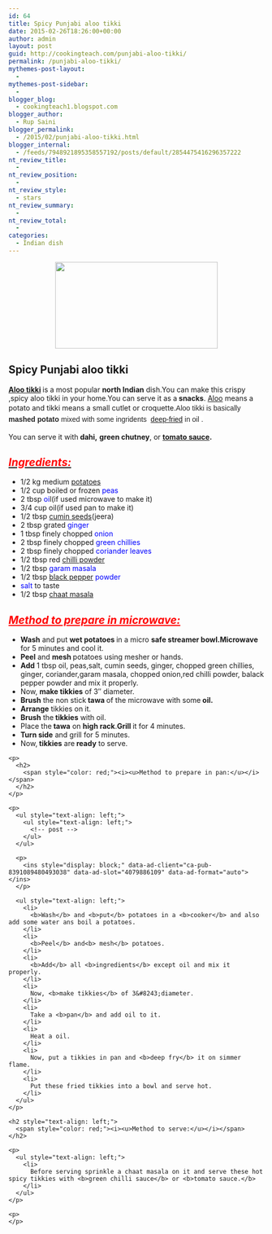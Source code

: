 ```yaml
---
id: 64
title: Spicy Punjabi aloo tikki
date: 2015-02-26T18:26:00+00:00
author: admin
layout: post
guid: http://cookingteach.com/punjabi-aloo-tikki/
permalink: /punjabi-aloo-tikki/
mythemes-post-layout:
  - 
mythemes-post-sidebar:
  - 
blogger_blog:
  - cookingteach1.blogspot.com
blogger_author:
  - Rup Saini
blogger_permalink:
  - /2015/02/punjabi-aloo-tikki.html
blogger_internal:
  - /feeds/7948921895358557192/posts/default/2854475416296357222
nt_review_title:
  - 
nt_review_position:
  - 
nt_review_style:
  - stars
nt_review_summary:
  - 
nt_review_total:
  - 
categories:
  - Indian dish
---
```

<p dir="ltr" style="text-align: left;">
  <p style="clear: both; text-align: center;">
  </p>
  
  <p style="clear: both; text-align: center;">
  </p>
  
  <p style="clear: both; text-align: center;">
    <a style="margin-left: 1em; margin-right: 1em;" href="http://2.bp.blogspot.com/-Yc_PLaShD6M/VO9WJ6pFOdI/AAAAAAAAAHQ/qjJhi13LB2U/s1600/2.jpg"><img src="http://2.bp.blogspot.com/-Yc_PLaShD6M/VO9WJ6pFOdI/AAAAAAAAAHQ/qjJhi13LB2U/s1600/2.jpg" alt="" width="320" height="170" border="0" /></a>
  </p>
  
  <h2 style="clear: both;">
    Spicy Punjabi aloo tikki
  </h2>
  
  <p style="text-align: left;">
    <b><a class="zem_slink" title="Aloo tikki" href="http://en.wikipedia.org/wiki/Aloo_tikki" target="_blank" rel="wikipedia">Aloo tikki</a> </b>is a most popular <b>north Indian</b> dish.You can make this crispy ,spicy aloo tikki in your home.You can serve it as a<b> snacks</b>. <a class="zem_slink" title="Dum Aloo" href="http://en.wikipedia.org/wiki/Dum_Aloo" target="_blank" rel="wikipedia">Aloo</a> means a potato and tikki means a small cutlet or croquette.<span style="background-color: white; color: #252525; font-family: sans-serif; font-size: 14px; line-height: 22.3999996185303px;">Aloo tikki is basically <b>mashed potato </b>mixed with some ingridents<b> </b></span><span style="background-color: white; color: #252525; font-family: sans-serif; font-size: 14px; line-height: 22.3999996185303px;"> <a class="zem_slink" title="Deep frying" href="http://en.wikipedia.org/wiki/Deep_frying" target="_blank" rel="wikipedia">deep-fried</a> in oil .</span>
  </p>
  
  <p style="text-align: left;">
    You can serve it with<b> dahi,</b> <b>green chutney</b>, or <b><a class="zem_slink" title="Tomato sauce" href="http://en.wikipedia.org/wiki/Tomato_sauce" target="_blank" rel="wikipedia">tomato sauce</a>.</b>
  </p>
  
  <h2 style="text-align: left;">
    <i><u><span style="color: red;">Ingredients:</span></u></i>
  </h2>
  
  <p>
    <ul style="text-align: left;">
      <li>
        1/2 kg medium<span style="color: blue;"> <a class="zem_slink" title="Potato" href="http://en.wikipedia.org/wiki/Potato" target="_blank" rel="wikipedia">potatoes</a></span>
      </li>
      <li>
        1/2 cup boiled or frozen <span style="color: blue;">peas</span>
      </li>
      <li>
        2 tbsp <span style="color: blue;">oi</span>l(if used microwave to make it)
      </li>
      <li>
        3/4 cup oil(if used pan to make it)
      </li>
      <li>
        1/2 tbsp <span style="color: blue;"><a class="zem_slink" title="Cumin" href="http://en.wikipedia.org/wiki/Cumin" target="_blank" rel="wikipedia">cumin seeds</a></span>(jeera)
      </li>
      <li>
        2 tbsp grated <span style="color: blue;">ginger</span>
      </li>
      <li>
        1 tbsp finely chopped<span style="color: blue;"> onion</span>
      </li>
      <li>
        2 tbsp finely chopped<span style="color: blue;"> green chillies</span>
      </li>
      <li>
        2 tbsp finely chopped <span style="color: blue;">coriander leaves</span>
      </li>
      <li>
        1/2 tbsp red<span style="color: blue;"> <a class="zem_slink" title="Chili powder" href="http://en.wikipedia.org/wiki/Chili_powder" target="_blank" rel="wikipedia">chilli powder</a></span>
      </li>
      <li>
        1/2 tbsp<span style="color: blue;"> garam masala</span>
      </li>
      <li>
        1/2 tbsp <span style="color: blue;"><a class="zem_slink" title="Black pepper" href="http://en.wikipedia.org/wiki/Black_pepper" target="_blank" rel="wikipedia">black pepper</a> powder</span>
      </li>
      <li>
        <span style="color: blue;">salt</span> to taste
      </li>
      <li>
        1/2 tbsp<span style="color: blue;"> <a class="zem_slink" title="Chaat masala" href="http://en.wikipedia.org/wiki/Chaat_masala" target="_blank" rel="wikipedia">chaat masala</a></span>
      </li>
    </ul>
  </p>
  
  <h2 style="text-align: left;">
    <span style="color: red;"><i><u>Method to prepare in microwave:</u></i></span>
  </h2>
  
  <p>
    <ul style="text-align: left;">
      <li>
        <b>Wash</b> and put <b>wet potatoes </b>in a micro <b>safe streamer bowl.Microwave</b> for 5 minutes and cool it.
      </li>
      <li>
        <b>Peel</b> and <b>mesh </b>potatoes using mesher or hands.
      </li>
      <li>
        <b>Add</b> 1 tbsp oil, peas,salt, cumin seeds, ginger, chopped green chillies, ginger, coriander,garam masala, chopped onion,red chilli powder, balack pepper powder and mix it properly.
      </li>
      <li>
        Now, <b>make tikkies</b> of 3&#8243; diameter.
      </li>
      <li>
        <b>Brush</b> the non stick<b> tawa </b>of the microwave with some<b> oil.</b>
      </li>
      <li>
        <b>Arrange</b> tikkies on it.
      </li>
      <li>
        <b>Brush</b> the<b> tikkies</b> with oil.
      </li>
      <li>
        Place the<b> tawa</b> on <b>high rack</b>.<b>Grill </b>it for 4 minutes.
      </li>
      <li>
        <b>Turn side</b> and grill for 5 minutes.
      </li>
      <li>
        Now,<b> tikkies</b> are<b> ready</b> to serve.
      </li>
    </ul>
    
    <p>
      <h2>
        <span style="color: red;"><i><u>Method to prepare in pan:</u></i></span>
      </h2>
    </p>
    
    <p>
      <ul style="text-align: left;">
        <ul style="text-align: left;">
          <!-- post -->
        </ul>
      </ul>
      
      <p>
        <ins style="display: block;" data-ad-client="ca-pub-8391089480493038" data-ad-slot="4079886109" data-ad-format="auto"></ins>
      </p>
      
      <ul style="text-align: left;">
        <li>
          <b>Wash</b> and <b>put</b> potatoes in a <b>cooker</b> and also add some water ans boil a potatoes.
        </li>
        <li>
          <b>Peel</b> and<b> mesh</b> potatoes.
        </li>
        <li>
          <b>Add</b> all <b>ingredients</b> except oil and mix it properly.
        </li>
        <li>
          Now, <b>make tikkies</b> of 3&#8243;diameter.
        </li>
        <li>
          Take a <b>pan</b> and add oil to it.
        </li>
        <li>
          Heat a oil.
        </li>
        <li>
          Now, put a tikkies in pan and <b>deep fry</b> it on simmer flame.
        </li>
        <li>
          Put these fried tikkies into a bowl and serve hot.
        </li>
      </ul>
    </p>
    
    <h2 style="text-align: left;">
      <span style="color: red;"><i><u>Method to serve:</u></i></span>
    </h2>
    
    <p>
      <ul style="text-align: left;">
        <li>
          Before serving sprinkle a chaat masala on it and serve these hot spicy tikkies with <b>green chilli sauce</b> or <b>tomato sauce.</b>
        </li>
      </ul>
    </p>
    
    <p>
    </p>
  </p>
  
  <h2 style="text-align: left;">
  </h2>
</p>